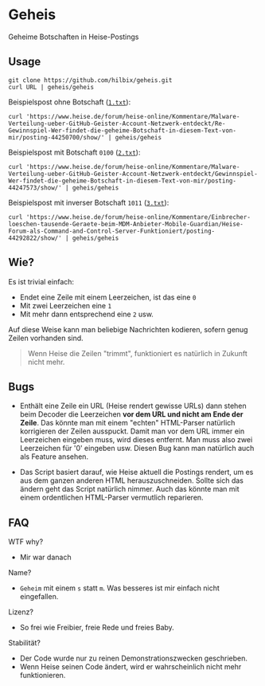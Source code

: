 # Geheis

Geheime Botschaften in Heise-Postings

## Usage

	git clone https://github.com/hilbix/geheis.git
	curl URL | geheis/geheis

Beispielspost ohne Botschaft ([`1.txt`](1.txt)):

```
curl 'https://www.heise.de/forum/heise-online/Kommentare/Malware-Verteilung-ueber-GitHub-Geister-Account-Netzwerk-entdeckt/Re-Gewinnspiel-Wer-findet-die-geheime-Botschaft-in-diesem-Text-von-mir/posting-44250700/show/' | geheis/geheis
```

Beispielspost mit Botschaft `0100` ([`2.txt`](2.txt)):

```
curl 'https://www.heise.de/forum/heise-online/Kommentare/Malware-Verteilung-ueber-GitHub-Geister-Account-Netzwerk-entdeckt/Gewinnspiel-Wer-findet-die-geheime-Botschaft-in-diesem-Text-von-mir/posting-44247573/show/' | geheis/geheis
```

Beispielspost mit inverser Botschaft `1011` ([`3.txt`](3.txt)):

```
curl 'https://www.heise.de/forum/heise-online/Kommentare/Einbrecher-loeschen-tausende-Geraete-beim-MDM-Anbieter-Mobile-Guardian/Heise-Forum-als-Command-and-Control-Server-Funktioniert/posting-44292822/show/' | geheis/geheis
```

## Wie?

Es ist trivial einfach:

- Endet eine Zeile mit einem Leerzeichen, ist das eine `0`
- Mit zwei Leerzeichen eine `1`
- Mit mehr dann entsprechend eine `2` usw.

Auf diese Weise kann man beliebige Nachrichten kodieren, sofern genug Zeilen vorhanden sind.

> Wenn Heise die Zeilen "trimmt", funktioniert es natürlich in Zukunft nicht mehr.


## Bugs

- Enthält eine Zeile ein URL (Heise rendert gewisse URLs) dann stehen beim Decoder die Leerzeichen **vor dem URL
  und nicht am Ende der Zeile**.  Das könnte man mit einem "echten" HTML-Parser natürlich korrigieren der Zeilen ausspuckt.
  Damit man vor dem URL immer ein Leerzeichen eingeben muss, wird dieses entfernt.  Man muss also zwei Leerzeichen für '0' eingeben
  usw.  Diesen Bug kann man natürlich auch als Feature ansehen.

- Das Script basiert darauf, wie Heise aktuell die Postings rendert, um es aus dem ganzen anderen HTML herauszuschneiden.
  Sollte sich das ändern geht das Script natürlich nimmer.
  Auch das könnte man mit einem ordentlichen HTML-Parser vermutlich reparieren.


## FAQ

WTF why?

- Mir war danach

Name?

- `Geheim` mit einem `s` statt `m`.  Was besseres ist mir einfach nicht eingefallen.

Lizenz?

- So frei wie Freibier, freie Rede und freies Baby.

Stabilität?

- Der Code wurde nur zu reinen Demonstrationszwecken geschrieben.
- Wenn Heise seinen Code ändert, wird er wahrscheinlich nicht mehr funktionieren.


